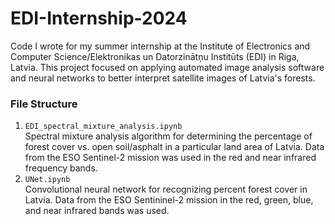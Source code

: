 # EDI-Internship-2024
Code I wrote for my summer internship at the Institute of Electronics and Computer Science/Elektronikas un Datorzinātņu Institūts (EDI) in Riga, Latvia. This project focused on applying automated image analysis software and neural networks to better interpret satellite images of Latvia's forests.

### File Structure
1. `EDI_spectral_mixture_analysis.ipynb` <br />
Spectral mixture analysis algorithm for determining the percentage of forest cover vs. open soil/asphalt in a particular land area of Latvia. Data from the ESO Sentinel-2 mission was used in the red and near infrared frequency bands.
2. `UNet.ipynb` <br />
Convolutional neural network for recognizing percent forest cover in Latvia. Data from the ESO Sentininel-2 mission in the red, green, blue, and near infrared bands was used. 
